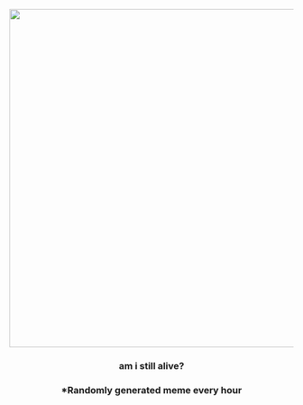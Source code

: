 <p align="center">
        <img src="https://i.redd.it/ffa5h0k6vto81.jpg" width="600" height="600">
        </p>
        <h3 align="center">am i still alive?</h3>
        <h3 align="center">*Randomly generated meme every hour</h3>
    
